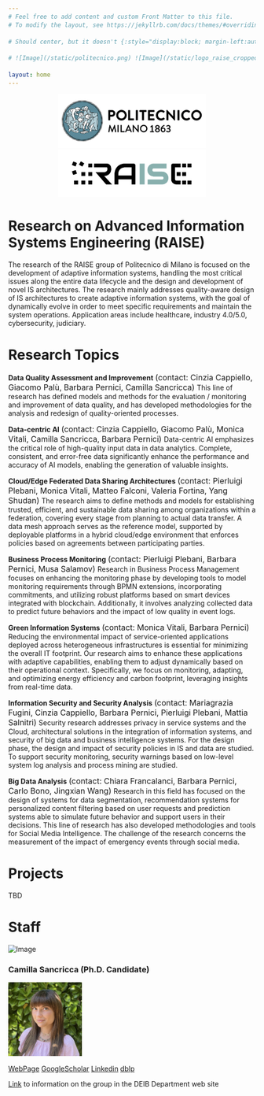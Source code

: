```yaml
---
# Feel free to add content and custom Front Matter to this file.
# To modify the layout, see https://jekyllrb.com/docs/themes/#overriding-theme-defaults

# Should center, but it doesn't {:style="display:block; margin-left:auto; margin-right:auto; width:250px"; }

# ![Image](/static/politecnico.png) ![Image](/static/logo_raise_cropped_.png)

layout: home
---
```


<p align="center">
<img src="/static/politecnico.jpg" width="300" alt="Description"> <img src="/static/logo_raise_cropped_.png" width="300" alt="Description">
</p>

# Research on Advanced Information Systems Engineering (RAISE)

The research of the RAISE group of Politecnico di Milano is focused on the development of adaptive information systems, handling the most critical issues along the entire data lifecycle and the design and development of novel IS architectures. The research mainly addresses quality-aware design of IS architectures to create adaptive information systems, with the goal of dynamically evolve in order to meet specific requirements and maintain the system operations.
Application areas include healthcare, industry 4.0/5.0, cybersecurity, judiciary.
 
# Research Topics

**Data Quality Assessment and Improvement** <font size="3"> (contact: Cinzia Cappiello, Giacomo Palù, Barbara Pernici, Camilla Sancricca) </font> 
This line of research has defined models and methods for the evaluation / monitoring and improvement of data quality, and has developed methodologies for the analysis and redesign of quality-oriented processes.

**Data-centric AI** <font size="3"> (contact: Cinzia Cappiello, Giacomo Palù, Monica Vitali, Camilla Sancricca, Barbara Pernici) </font> 
Data-centric AI emphasizes the critical role of high-quality input data in data analytics. Complete, consistent, and error-free data significantly enhance the performance and accuracy of AI models, enabling the generation of valuable insights.

**Cloud/Edge Federated Data Sharing Architectures** <font size="3"> (contact: Pierluigi Plebani, Monica Vitali, Matteo Falconi, Valeria Fortina, Yang Shudan) </font> 
The research aims to define methods and models for establishing trusted, efficient, and sustainable data sharing among organizations within a federation, covering every stage from planning to actual data transfer. A data mesh approach serves as the reference model, supported by deployable platforms in a hybrid cloud/edge environment that enforces policies based on agreements between participating parties.

**Business Process Monitoring** <font size="3"> (contact: Pierluigi Plebani, Barbara Pernici, Musa Salamov) </font> 
Research in Business Process Management focuses on enhancing the monitoring phase by developing tools to model monitoring requirements through BPMN extensions, incorporating commitments, and utilizing robust platforms based on smart devices integrated with blockchain. Additionally, it involves analyzing collected data to predict future behaviors and the impact of low quality in event logs.

**Green Information Systems** <font size="3">  (contact: Monica Vitali, Barbara Pernici) </font> 
Reducing the environmental impact of service-oriented applications deployed across heterogeneous infrastructures is essential for minimizing the overall IT footprint. Our research aims to enhance these applications with adaptive capabilities, enabling them to adjust dynamically based on their operational context. Specifically, we focus on monitoring, adapting, and optimizing energy efficiency and carbon footprint, leveraging insights from real-time data.

**Information Security and Security Analysis** <font size="3"> (contact: Mariagrazia Fugini, Cinzia Cappiello, Barbara Pernici, Pierluigi Plebani, Mattia Salnitri) </font> 
Security research addresses privacy in service systems and the Cloud, architectural solutions in the integration of information systems, and security of big data and business intelligence systems.
For the design phase, the design and impact of security policies in IS and data are studied. To support security monitoring, security warnings based on low-level system log analysis and process mining are studied.

**Big Data Analysis** <font size="3"> (contact: Chiara Francalanci, Barbara Pernici, Carlo Bono, Jingxian Wang) </font> 
Research in this field has focused on the design of systems for data segmentation, recommendation systems for personalized content filtering based on user requests and prediction systems able to simulate future behavior and support users in their decisions. This line of research has also developed methodologies and tools for Social Media Intelligence. The challenge of the research concerns the measurement of the impact of emergency events through social media.

# Projects
TBD

# Staff

![Image](/static/group_pic.png)

### Camilla Sancricca (Ph.D. Candidate)
<img src="/static/camilla.jpeg" width="150" height="150" alt="Description">

[WebPage](https://www.deib.polimi.it/ita/personale/dettagli/1122566)
[GoogleScholar](https://www.deib.polimi.it)
[Linkedin](https://www.deib.polimi.it)
[dblp](https://www.deib.polimi.it)


[Link](https://www.deib.polimi.it/eng/research-lines/details/85) to information on the group in the DEIB Department web site
 
